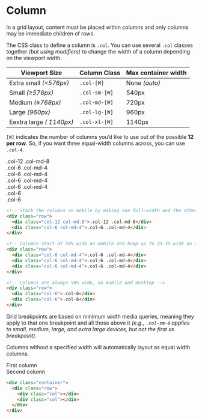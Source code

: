 # Column

In a grid layout, content must be placed within columns and only columns may be immediate children of rows.

The CSS class to define a column is `.col`. You can use several `.col` classes together _(but using modifiers)_ to change the width of a column depending on the viewport width.

Viewport Size            | Column Class | Max container width
---                      | ---          | ---
Extra small  _(<576px)_  | `.col-[W]`      | None _(auto)_
Small        _(≥576px)_  | `.col-sm-[W]`   | 540px
Medium       _(≥768px)_  | `.col-md-[W]`   | 720px
Large        _(960px)_   | `.col-lg-[W]`   | 960px
Eextra large _( 1140px)_ | `.col-xl-[W]`   | 1140px

`[W]` indicates the number of columns you’d like to use out of the possible **12 per row**. So, if you want three equal-width columns across, you can use `.col-4`.

<div class="doc-preview mb-0 py-3 px-3">
  <div class="container">
    <div class="row mb-3">
      <div class="bg-light py-2 border border-secondary col-12 col-md-8">.col-12 .col-md-8</div>
      <div class="bg-light py-2 border border-secondary col-6 col-md-4">.col-6 .col-md-4</div>
    </div>
    <div class="row mb-3">
      <div class="bg-light py-2 border border-secondary  col-6 col-md-4">.col-6 .col-md-4</div>
      <div class="bg-light py-2 border border-secondary col-6 col-md-4">.col-6 .col-md-4</div>
      <div class="bg-light py-2 border border-secondary col-6 col-md-4">.col-6 .col-md-4</div>
    </div>
    <div class="row">
      <div class="bg-light py-2 border border-secondary col-6">.col-6</div>
      <div class="bg-light py-2 border border-secondary col-6">.col-6</div>
    </div>
  </div>
</div>

```html
<!-- Stack the columns on mobile by making one full-width and the other half-width -->
<div class="row">
  <div class="col-12 col-md-8">.col-12 .col-md-8</div>
  <div class="col-6 col-md-4">.col-6 .col-md-4</div>
</div>

<!-- Columns start at 50% wide on mobile and bump up to 33.3% wide on desktop -->
<div class="row">
  <div class="col-6 col-md-4">.col-6 .col-md-4</div>
  <div class="col-6 col-md-4">.col-6 .col-md-4</div>
  <div class="col-6 col-md-4">.col-6 .col-md-4</div>
</div>

<!-- Columns are always 50% wide, on mobile and desktop -->
<div class="row">
  <div class="col-6">.col-6</div>
  <div class="col-6">.col-6</div>
</div>
```

Grid breakpoints are based on minimum width media queries, meaning they apply to that one breakpoint and all those above it _(e.g., `.col-sm-4` applies to small, medium, large, and extra large devices, but not the first xs breakpoint)._

Columns without a specified width will automatically layout as equal width columns.

<div class="doc-preview mb-0 py-3 px-3">
  <div class="container">
    <div class="row">
      <div class="col bg-light py-2 border border-secondary">
        First column
      </div>
      <div class="col bg-light py-2 border border-secondary">
        Second column
      </div>
    </div>
  </div>
</div>

```html
<div class="container">
  <div class="row">
    <div class="col"></div>
    <div class="col"></div>
  </div>
</div>
```